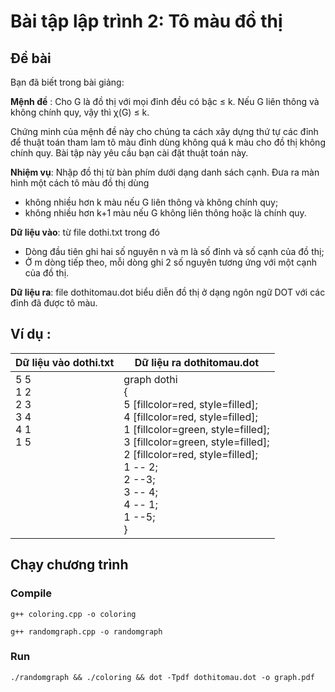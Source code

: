 # Bài tập lập trình 2: Tô màu đồ thị

## Đề bài
Bạn đã biết trong bài giảng:

**Mệnh đề** : Cho G là đồ thị với mọi đỉnh đều có bậc ≤ k. Nếu G liên thông và không chính quy, vậy thì χ(G) ≤ k.

 Chứng minh của mệnh đề này cho chúng ta cách xây dựng thứ tự các đỉnh để thuật toán tham lam tô màu đỉnh dùng không quá k màu cho đồ thị không chính quy. Bài tập này yêu cầu bạn cài đặt thuật toán này.

 **Nhiệm vụ**: Nhập đồ thị từ bàn phím dưới dạng danh sách cạnh. Đưa ra màn hình một cách tô màu đồ thị dùng

* không nhiều hơn k màu nếu G liên thông và không chính quy;
* không nhiều hơn k+1 màu nếu G không liên thông hoặc là chính quy.

**Dữ liệu vào**: từ file dothi.txt trong đó

* Dòng đầu tiên ghi hai số nguyên n và m là số đỉnh và số cạnh của đồ thị; 
* Ở m dòng tiếp theo, mỗi dòng ghi 2 số nguyên tương ứng với một cạnh của đồ thị.

**Dữ liệu ra**: file dothitomau.dot biểu diễn đồ thị ở dạng ngôn ngữ DOT với các đỉnh đã được tô màu.

## Ví dụ :
| Dữ liệu vào dothi.txt | Dữ liệu ra dothitomau.dot |
|---|---|
|5 5<br>1 2<br>2 3<br>3 4<br>4 1<br>1 5<br><br><br><br><br><br><br><br> | graph dothi<br>{<br>     5 [fillcolor=red, style=filled];<br>     4 [fillcolor=red, style=filled];<br>     1 [fillcolor=green, style=filled];<br>     3 [fillcolor=green, style=filled];<br>     2 [fillcolor=red, style=filled];<br>     1 -- 2;<br>     2 --3;<br>     3 -- 4;<br>     4 -- 1;<br>     1 --5;<br>} |

## Chạy chương trình
### Compile
`g++ coloring.cpp -o coloring`

`g++ randomgraph.cpp -o randomgraph`

### Run

`./randomgraph && ./coloring && dot -Tpdf dothitomau.dot -o graph.pdf`